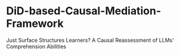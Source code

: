 # DiD-based-Causal-Mediation-Framework
Just Surface Structures Learners? A Causal Reassessment of LLMs' Comprehension Abilities
